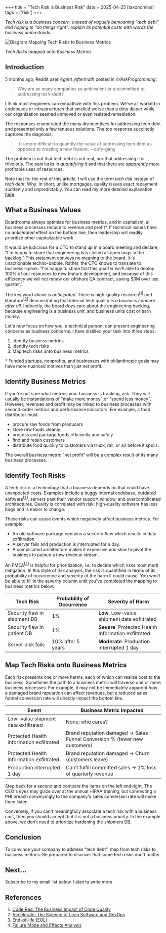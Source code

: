 +++
title = "Tech Risk is Business Risk"
date = 2025-04-25
[taxonomies]
tags = ['risk']
+++

*Tech risk is a business concern. Instead of vaguely bemoaning "tech debt" and hoping to "do things right", explain its potential costs with words the business understands.*

![Diagram Mapping Tech Risks to Business Metrics](../tech_risk_mapping.png "Tech Risks mapped onto Business Metrics")
<div class="text-center">
  <p style="font-style: italic">
    Tech Risks mapped onto Business Metrics
  </p>
</div>

## Introduction

5 months ago, Reddit user _Agent_Aftermath_ posted in _/r/AskProgramming_:

> Why are so many companies so ambivalent or uncommitted to addressing tech-debt?

I think most engineers can empathize with this problem. We've all worked in codebases or infrastructures that smelled worse than a dirty diaper while our organization seemed unmoved or even resisted remediation.

The responses enumerated the many disincentives for addressing tech debt and presented only a few tenuous solutions. The top response succinctly captures the diagnosis:

> It is more difficult to quantify the value of addressing tech debt as opposed to creating a new feature. --oofy-gang

The problem is not that tech debt is not real, nor that addressing it is frivolous. The pain lurks in _quantifying it_ and that there are *apparently* more profitable uses of resources.

Note that for the rest of this article, I will use the term *tech risk* instead of *tech debt*. Why: In short, unlike mortgages, quality issues exact repayment suddenly and unpredictably. You can read my more detailed explanation [here](https://www.slater.dev/its-not-tech-debt-its-tech-risk/).

## What a Business Values

Boardrooms always optimize for business metrics, and in capitalism, all business processes reduce to revenue and profit\*. If technical issues have no _anticipated_ effect on the bottom line, then leadership will readily prioritize other capitalizable work. 

It would be ludicrous for a CTO to stand up in a board meeting and declare, "I'm happy to share that engineering has closed all open bugs in the backlog." This statement conveys no meaning to the board. It is unactionable techno-babble. Rather, the CTO knows to translate to business-speak: "I'm happy to share that this quarter we'll able to deploy 100% of our resources to new feature development, and because of this efficiency we will not renew our offshore QA contract, saving $3M over last quarter."

The key word above is _anticipated_. There is high-quality research<sup>\[[1](#references)\]</sup> and literature<sup>\[[2](#references)\]</sup> demonstrating that internal tech quality _is a business concern after all_. Indirectly, the board _does_ care about the engineering backlog, because engineering is a business unit, and business units cost or earn money. 

Let's now focus on how you, a technical person, can present engineering concerns as business concerns. I have distilled your task into three steps:

1. Identify business metrics
2. Identify tech risks
3. Map tech risks onto business metrics

\* Funded startups, nonprofits, and businesses with philanthropic goals may have more nuanced motives than just net profit.

## Identify Business Metrics

If you're not sure what metrics your business is tracking, ask. They will usually be instantiations of "make more money" or "spend less money". However, revenues and profit may be linked to business processes with second-order metrics and performance indicators. For example, a food distributor must:

- procure raw foods from producers
- store raw foods cleanly
- process and package foods efficiently and safely
- find and retain customers
- distribute food quickly to customers via truck, rail, or air before it spoils.

The overall business metric "net profit" will be a complex result of its many business processes.

## Identify Tech Risks

A tech risk is a technology that a business depends on that could have unexpected costs. Examples include a buggy internal codebase, outdated software<sup>\[[3](#references)\]</sup>, servers past their vendor support window, and overcomplicated architectures. Quality is correlated with risk: high-quality software has less bugs and is easier to change.

These risks can cause events which negatively affect business metrics. For example:

- An old software package contains a security flaw which results in data exfiltration.
- A server fails and production is interrupted for a day.
- A complicated architecture makes it expensive and slow to pivot the business to pursue a new revenue stream.

An FMEA<sup>\[[4](#references)\]</sup> is helpful for prioritization, i.e. to decide which risks most merit mitigation. In this style of risk analysis, the risk is quantified in terms of its probability of occurrence and severity of the harm it could cause. You won't be able to fill in the severity column until you've completed the mapping to business metrics below.

| Tech Risk                        | Probability of Occurrence | Severity of Harm                                      |
|----------------------------------|----------------------------|------------------------------------------------------|
| Security flaw in shipment DB     | 1%                         | **Low**. Low-value shipment data exfiltrated         |
| Security flaw in patient DB      | 1%                         | **Severe**. Protected Health Information exfiltrated |
| Server disk fails                | 10% after 5 years          | **Moderate**. Production interrupted 1 day           |

## Map Tech Risks onto Business Metrics

Each risk presents one or more harms, each of which can realize cost to the business. Sometimes the path to a business metric will traverse one or more business processes. For example, it may not be immediately apparent how a damaged brand reputation can affect revenues, but a reduced sales funnel conversion rate will directly impact the bottom line.

| Event                                | Business Metric Impacted                                                      |
|--------------------------------------|-------------------------------------------------------------------------------|
| Low-value shipment data exfiltrated  | None; who cares?                                                              |
| Protected Health Information exfiltrated | Brand reputation damaged → Sales Funnel Conversion % (fewer new customers) |
| Protected Health Information exfiltrated | Brand reputation damaged → Churn (customers leave)                        |
| Production interrupted 1 day         | Can’t fulfill committed sales → 1% loss of quarterly revenue                  |

Step back for a second and compare the items on the left and right. The CEO's eyes may glaze over at the annual HIPAA training, but connecting a PHI breach convincingly to the company's sales conversion rate will make them listen.

Conversely, if you can't meaningfully associate a tech risk with a business cost, then you should accept that it is not a business priority. In the example above, we don't need to prioritize hardening the shipment DB.

## Conclusion

To convince your company to address "tech debt", map from tech risks to business metrics. Be prepared to discover that some tech risks don't matter.

## Next...

Subscribe to my email list below. I plan to write more.

## References

1. [Code Red: The Business Impact of Code Quality](https://arxiv.org/pdf/1908.00150)
2. [Accelerate: The Science of Lean Software and DevOps](https://itrevolution.com/product/accelerate/)
3. [End-of-life (EOL)](https://endoflife.date/)
4. [Failure Mode and Effects Analysis](https://en.wikipedia.org/wiki/Failure_mode_and_effects_analysis)
